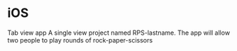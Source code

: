 # iOS
Tab view app
A single view project named RPS-lastname. The app will allow two people to play rounds of rock-paper-scissors
